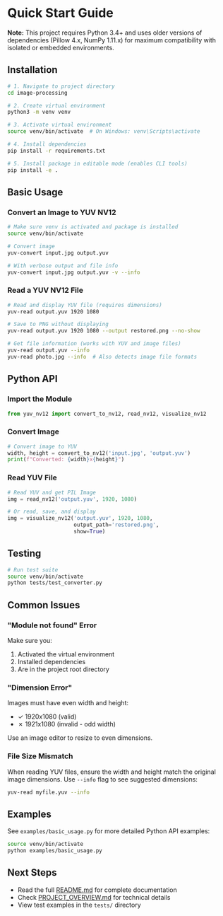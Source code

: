 # Quick Start Guide

**Note:** This project requires Python 3.4+ and uses older versions of dependencies (Pillow 4.x, NumPy 1.11.x) for maximum compatibility with isolated or embedded environments.

## Installation

```bash
# 1. Navigate to project directory
cd image-processing

# 2. Create virtual environment
python3 -m venv venv

# 3. Activate virtual environment
source venv/bin/activate  # On Windows: venv\Scripts\activate

# 4. Install dependencies
pip install -r requirements.txt

# 5. Install package in editable mode (enables CLI tools)
pip install -e .
```

## Basic Usage

### Convert an Image to YUV NV12

```bash
# Make sure venv is activated and package is installed
source venv/bin/activate

# Convert image
yuv-convert input.jpg output.yuv

# With verbose output and file info
yuv-convert input.jpg output.yuv -v --info
```

### Read a YUV NV12 File

```bash
# Read and display YUV file (requires dimensions)
yuv-read output.yuv 1920 1080

# Save to PNG without displaying
yuv-read output.yuv 1920 1080 --output restored.png --no-show

# Get file information (works with YUV and image files)
yuv-read output.yuv --info
yuv-read photo.jpg --info  # Also detects image file formats
```

## Python API

### Import the Module

```python
from yuv_nv12 import convert_to_nv12, read_nv12, visualize_nv12
```

### Convert Image

```python
# Convert image to YUV
width, height = convert_to_nv12('input.jpg', 'output.yuv')
print(f"Converted: {width}x{height}")
```

### Read YUV File

```python
# Read YUV and get PIL Image
img = read_nv12('output.yuv', 1920, 1080)

# Or read, save, and display
img = visualize_nv12('output.yuv', 1920, 1080,
                     output_path='restored.png',
                     show=True)
```

## Testing

```bash
# Run test suite
source venv/bin/activate
python tests/test_converter.py
```

## Common Issues

### "Module not found" Error

Make sure you:
1. Activated the virtual environment
2. Installed dependencies
3. Are in the project root directory

### "Dimension Error"

Images must have even width and height:
- ✓ 1920x1080 (valid)
- ✗ 1921x1080 (invalid - odd width)

Use an image editor to resize to even dimensions.

### File Size Mismatch

When reading YUV files, ensure the width and height match the original image dimensions. Use `--info` flag to see suggested dimensions:

```bash
yuv-read myfile.yuv --info
```

## Examples

See `examples/basic_usage.py` for more detailed Python API examples:

```bash
source venv/bin/activate
python examples/basic_usage.py
```

## Next Steps

- Read the full [README.md](../README.md) for complete documentation
- Check [PROJECT_OVERVIEW.md](PROJECT_OVERVIEW.md) for technical details
- View test examples in the `tests/` directory

